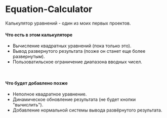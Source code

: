 # Equation-Calculator
Калькулятор уравнений - один из моих первых проектов.

<h4> Что есть в этом калькуляторе </h4>
<ul>
  <li> Вычисление квадратных уравнений (пока только это). </li>
  <li> Вывод развернутого результата (позже он станет еще более развернутым). </li>
  <li> Пользоватильское ограничение диапазона вводных чисел. </li>
</ul>
<br/>
<h4> Что будет добавлено позже </h4>
<ul>
  <li> Неполное квадратное уравнение. </li>
  <li> Динамическое обновление результата (не будет кнопки "вычислить"). </li>
  <li> Добавление нормальной системы вывода развёрнутого результата. </li>
</ul>
